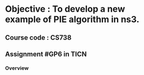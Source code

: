 <h1>Objective : To develop a new example of PIE algorithm in ns3.</h1>
<h2>Course code : CS738</h2>
<h2>Assignment #GP6 in TICN</h2>
<h3>Overview </h3>
